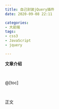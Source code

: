 ```yaml
---
title: 自己封装jQuery插件
date: 2020-09-08 22:11

categories:
- 大前端
tags:
- css3
- JavaScript
- jquery

---
```


**文章介绍**

<br>

@[toc]

<br>

正文